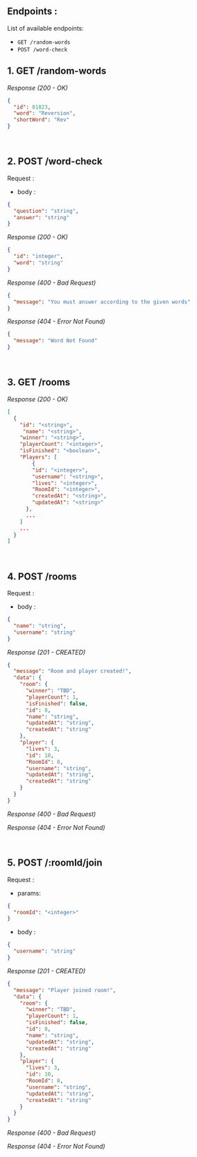 ## Endpoints :

List of available endpoints:

- `GET /random-words`
- `POST /word-check`

## 1. GET /random-words

_Response (200 - OK)_

```json
{
  "id": 81823,
  "word": "Reversion",
  "shortWord": "Rev"
}
```

&nbsp;

## 2. POST /word-check

Request :

- body :

```json
{
  "question": "string",
  "answer": "string"
}
```

_Response (200 - OK)_

```json
{
  "id": "integer",
  "word": "string"
}
```

_Response (400 - Bad Request)_

```json
{
  "message": "You must answer according to the given words"
}
```

_Response (404 - Error Not Found)_

```json
{
  "message": "Word Not Found"
}
```

&nbsp;

## 3. GET /rooms

_Response (200 - OK)_

```json
[
  {
    "id": "<string>",
     "name": "<string>",
    "winner": "<string>",
    "playerCount": "<integer>",
    "isFinished": "<boolean>",
    "Players": [
        {
        "id": "<integer>",
        "username": "<string>",
        "lives": "<integer>",
        "RoomId": "<integer>",
        "createdAt": "<string>",
        "updatedAt": "<string>"
      },
      ...
    ]
    ...
  }
]
```

&nbsp;

## 4. POST /rooms

Request :

- body :

```json
{
  "name": "string",
  "username": "string"
}
```

_Response (201 - CREATED)_

```json
{
  "message": "Room and player created!",
  "data": {
    "room": {
      "winner": "TBD",
      "playerCount": 1,
      "isFinished": false,
      "id": 8,
      "name": "string",
      "updatedAt": "string",
      "createdAt": "string"
    },
    "player": {
      "lives": 3,
      "id": 10,
      "RoomId": 8,
      "username": "string",
      "updatedAt": "string",
      "createdAt": "string"
    }
  }
}
```

_Response (400 - Bad Request)_

<!-- ```json -->
<!-- // { -->
<!-- //   "message": "You must answer according to the given words" -->
<!-- // } -->
<!-- ``` -->

_Response (404 - Error Not Found)_

<!--
```json
{
  "message": "Word Not Found"
}
``` -->

&nbsp;

## 5. POST /:roomId/join

Request :

- params:

```json
{
  "roomId": "<integer>"
}
```

- body :

```json
{
  "username": "string"
}
```

_Response (201 - CREATED)_

```json
{
  "message": "Player joined room!",
  "data": {
    "room": {
      "winner": "TBD",
      "playerCount": 1,
      "isFinished": false,
      "id": 8,
      "name": "string",
      "updatedAt": "string",
      "createdAt": "string"
    },
    "player": {
      "lives": 3,
      "id": 10,
      "RoomId": 8,
      "username": "string",
      "updatedAt": "string",
      "createdAt": "string"
    }
  }
}
```

_Response (400 - Bad Request)_

<!-- ```json -->
<!-- // { -->
<!-- //   "message": "You must answer according to the given words" -->
<!-- // } -->
<!-- ``` -->

_Response (404 - Error Not Found)_

<!--
```json
{
  "message": "Word Not Found"
}
``` -->

&nbsp;
